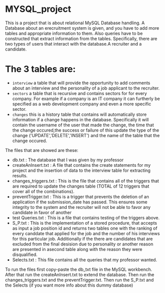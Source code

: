 # MYSQL_project

This is a project that is about relational MySQL Database handling.
A Database about an erecruitment system is given, and you have to add more tables and appropriate information to them.
Also queries have to be constructed that extract information from the tables.
Specifically, there are two types of users that interact with the database.A recruiter and a candidate.

# The 3 tables are:
- `interview` a table that will provide the opportunity to add comments about an interview and the personality of a job applicant to the recruiter. 
- `sectors` a table that is recursive and contains sectors for for every company. For example if a company is an IT company it can furtherly be specified as
a web development company and even a more specific sector.
- `changes` this is a history table that contains will automatically store information if a change happens in the database.
Specifically it will contain the username of the user that made the change, the time that the change occured,the success or failure of this update the type of the change
('UPDATE','DELETE','INSERT') and the name of the table that the change occured.

The files that are showed are these:
- db.txt : The database that I was given by my professor
- createAnInsert.txt : A file that contains the create statements for my project and the insertion of data to the interview table for extracting results.
- changes_triggers.txt : This is the file that contains all of the triggers that are required to update the changes table (TOTAL of 12 triggers that cover all of the combinations). 
- preventTrigger.txt : This is a trigger that prevents the deletion of an application if the submission_date has passed. This ensures some integrity to the system and the recruiter will not be able to favor any candidate in favor of another
- test Queries.txt : This is a file that contains testing of the triggers above.
- S_P.txt : This is the implementation of a stored procedure, that accepts as input a job position id and returns two tables one with the ranking of every canddate that applied for the 
job and the number of his interviews for this particular job. Additionally if the there are candidates that are excluded from the final desision due to personality or another reason are presented in asecond table along with the reason they were disqualified. 
- Selects.txt : This file contains all the queries that my professor wanted.

To run the files first copy-paste the db_txt file in the MySQL workbench.
After that run the createAnInsert.txt to extend the database.
Then run the changes_triggers.txt and the preventTrigger.txt.
Then run the S_P.txt and the Selects (if you want more info about this dummy database)
